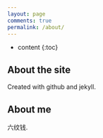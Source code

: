 ```yaml
---
layout: page
comments: true
permalink: /about/
---
```


* content
{:toc}

## About the site

Created with github and jekyll. 

## About me

六纹钱.

